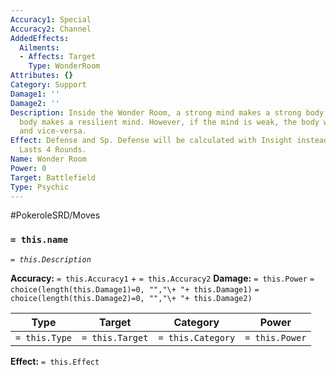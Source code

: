 ```yaml
---
Accuracy1: Special
Accuracy2: Channel
AddedEffects:
  Ailments:
  - Affects: Target
    Type: WonderRoom
Attributes: {}
Category: Support
Damage1: ''
Damage2: ''
Description: Inside the Wonder Room, a strong mind makes a strong body and a resilient
  body makes a resilient mind. However, if the mind is weak, the body will be weak
  and vice-versa.
Effect: Defense and Sp. Defense will be calculated with Insight instead of Vitality.
  Lasts 4 Rounds.
Name: Wonder Room
Power: 0
Target: Battlefield
Type: Psychic
---
```


#PokeroleSRD/Moves

### `= this.name`
*`= this.Description`*

**Accuracy:** `= this.Accuracy1` + `= this.Accuracy2`
**Damage:** `= this.Power` `= choice(length(this.Damage1)=0, "","\+ "+ this.Damage1)` `= choice(length(this.Damage2)=0, "","\+ "+ this.Damage2)`

| Type          | Target          | Category          | Power          |
| ------------- | --------------- | ----------------  | -------------- |
| `= this.Type` | `= this.Target` | `= this.Category` | `= this.Power` | 

**Effect:** `= this.Effect`